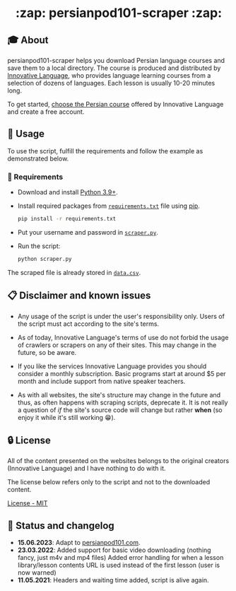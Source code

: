 <h1 align="center">:zap: persianpod101-scraper	:zap:</h1>

## :mortar_board: About

persianpod101-scraper helps you download Persian language courses and save them to a local directory.
The course is produced and distributed by [Innovative Language](https://www.innovativelanguage.com/online-language-courses),
who provides language learning courses from a selection of dozens of languages. Each lesson is usually 10-20 minutes long.

To get started, [choose the Persian course](https://www.innovativelanguage.com/online-language-courses)
offered by Innovative Language and create a free account.

## :pushpin: Usage

To use the script, fulfill the requirements and follow the example as demonstrated below.

### :electric_plug: Requirements

- Download and install [Python 3.9+](https://www.python.org/).
- Install required packages from [`requirements.txt`](requirements.txt) file using
  [pip](https://packaging.python.org/tutorials/installing-packages/).

  ```sh
  pip install -r requirements.txt
  ```
- Put your username and password in [`scraper.py`](scraper.py).
- Run the script:

  ```sh
  python scraper.py
  ```

The scraped file is already stored in [`data.csv`](data.csv).

## :clipboard: Disclaimer and known issues

- Any usage of the script is under the user's responsibility only. Users of the script must act according to the site's terms.

- As of today, Innovative Language's terms of use do not forbid the usage of crawlers or scrapers on any of their sites.
This may change in the future, so be aware.

- If you like the services Innovative Language provides you should consider a monthly subscription. Basic programs start at around $5 per month and include support from native speaker teachers.

- As with all websites, the site's structure may change in the future and thus, as often happens with scraping scripts, deprecate it. It is not really a question of *if* the site's source code will change but rather **when** (so enjoy it while it's still working :grin:).

## :lock: License

All of the content presented on the websites belongs to the original creators (Innovative Language) and I have nothing to do with it.

The license below refers only to the script and not to the downloaded content.

[License - MIT](LICENSE.md)

## :speech_balloon: Status and changelog

- **15.06.2023**:
Adapt to [persianpod101.com](https://www.persianpod101.com/).
- **23.03.2022**:
Added support for basic video downloading (nothing fancy, just m4v and mp4 files)
Added error handling for when a lesson library/lesson contents URL is used instead of the first lesson (user is now warned)
- **11.05.2021**:
Headers and waiting time added, script is alive again.
